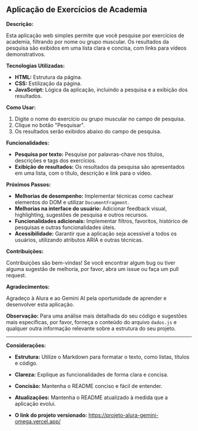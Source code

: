 ## Aplicação de Exercícios de Academia

**Descrição:**

Esta aplicação web simples permite que você pesquise por exercícios de academia, filtrando por nome ou grupo muscular. Os resultados da pesquisa são exibidos em uma lista clara e concisa, com links para vídeos demonstrativos.

**Tecnologias Utilizadas:**

* **HTML:** Estrutura da página.
* **CSS:** Estilização da página.
* **JavaScript:** Lógica da aplicação, incluindo a pesquisa e a exibição dos resultados.

**Como Usar:**

1. Digite o nome do exercício ou grupo muscular no campo de pesquisa.
2. Clique no botão "Pesquisar".
3. Os resultados serão exibidos abaixo do campo de pesquisa.

**Funcionalidades:**

* **Pesquisa por texto:** Pesquise por palavras-chave nos títulos, descrições e tags dos exercícios.
* **Exibição de resultados:** Os resultados da pesquisa são apresentados em uma lista, com o título, descrição e link para o vídeo.

**Próximos Passos:**

* **Melhorias de desempenho:** Implementar técnicas como cachear elementos do DOM e utilizar `DocumentFragment`.
* **Melhorias na interface do usuário:** Adicionar feedback visual, highlighting, sugestões de pesquisa e outros recursos.
* **Funcionalidades adicionais:** Implementar filtros, favoritos, histórico de pesquisas e outras funcionalidades úteis.
* **Acessibilidade:** Garantir que a aplicação seja acessível a todos os usuários, utilizando atributos ARIA e outras técnicas.

**Contribuições:**

Contribuições são bem-vindas! Se você encontrar algum bug ou tiver alguma sugestão de melhoria, por favor, abra um issue ou faça um pull request.

**Agradecimentos:**

Agradeço à Alura e ao Gemini AI pela oportunidade de aprender e desenvolver esta aplicação.

**Observação:** Para uma análise mais detalhada do seu código e sugestões mais específicas, por favor, forneça o conteúdo do arquivo `dados.js` e qualquer outra informação relevante sobre a estrutura do seu projeto.

---

**Considerações:**

* **Estrutura:** Utilize o Markdown para formatar o texto, como listas, títulos e código.
* **Clareza:** Explique as funcionalidades de forma clara e concisa.
* **Concisão:** Mantenha o README conciso e fácil de entender.
* **Atualizações:** Mantenha o README atualizado à medida que a aplicação evolui.

* **O link do projeto versionado:** https://projeto-alura-gemini-omega.vercel.app/

